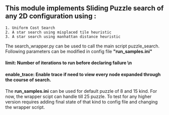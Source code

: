 ## This module implements Sliding Puzzle search of any 2D configuration using :

    1. Uniform Cost Search
    2. A star search using misplaced tile heuristic
    3. A star search using manhattan distance heuristic


The search_wrapper.py can be used to call the main script puzzle_search. 
Following parameters can be modified in config file **"run_samples.ini"**

#### limit: Number of iterations to run before declaring failure \n
#### enable_trace: Enable trace if need to view every node expanded through the course of search.


The **run_samples.ini** can be used for default puzzle of 8 and 15 kind. For now, the wrapper scipt can handle till 25 puzzle.
To test for any higher version requires adding final state of that kind to config file and changing the wrapper script.